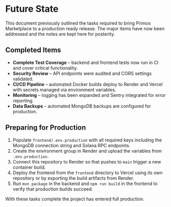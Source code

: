 # Future State

This document previously outlined the tasks required to bring Primos Marketplace to a production ready release. The major items have now been addressed and the notes are kept here for posterity.

## Completed Items

- **Complete Test Coverage** – backend and frontend tests now run in CI and cover critical functionality.
- **Security Review** – API endpoints were audited and CORS settings validated.
- **CI/CD Pipeline** – automated Docker builds deploy to Render and Vercel with secrets managed via environment variables.
- **Monitoring** – logging has been expanded and Sentry integrated for error reporting.
- **Data Backups** – automated MongoDB backups are configured for production.

## Preparing for Production

1. Populate `frontend/.env.production` with all required keys including the MongoDB connection string and Solana RPC endpoints.
2. Create the environment group in Render and upload the variables from `.env.production`.
3. Connect this repository to Render so that pushes to `main` trigger a new container build.
4. Deploy the frontend from the `frontend` directory to Vercel using its own repository or by exporting the build artifacts from Render.
5. Run `mvn package` in the backend and `npm run build` in the frontend to verify that production builds succeed.

With these tasks complete the project has entered full production.
